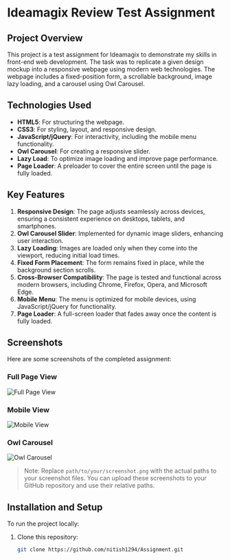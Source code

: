 # Ideamagix Review Test Assignment

## Project Overview

This project is a test assignment for Ideamagix to demonstrate my skills in front-end web development. The task was to replicate a given design mockup into a responsive webpage using modern web technologies. The webpage includes a fixed-position form, a scrollable background, image lazy loading, and a carousel using Owl Carousel.

## Technologies Used

- **HTML5**: For structuring the webpage.
- **CSS3**: For styling, layout, and responsive design.
- **JavaScript/jQuery**: For interactivity, including the mobile menu functionality.
- **Owl Carousel**: For creating a responsive slider.
- **Lazy Load**: To optimize image loading and improve page performance.
- **Page Loader**: A preloader to cover the entire screen until the page is fully loaded.

## Key Features

1. **Responsive Design**: The page adjusts seamlessly across devices, ensuring a consistent experience on desktops, tablets, and smartphones.
2. **Owl Carousel Slider**: Implemented for dynamic image sliders, enhancing user interaction.
3. **Lazy Loading**: Images are loaded only when they come into the viewport, reducing initial load times.
4. **Fixed Form Placement**: The form remains fixed in place, while the background section scrolls.
5. **Cross-Browser Compatibility**: The page is tested and functional across modern browsers, including Chrome, Firefox, Opera, and Microsoft Edge.
6. **Mobile Menu**: The menu is optimized for mobile devices, using JavaScript/jQuery for functionality.
7. **Page Loader**: A full-screen loader that fades away once the content is fully loaded.

## Screenshots

Here are some screenshots of the completed assignment:

### Full Page View
![Full Page View](path/to/your/screenshot1.png)

### Mobile View
![Mobile View](path/to/your/screenshot2.png)

### Owl Carousel
![Owl Carousel](path/to/your/screenshot3.png)

> Note: Replace `path/to/your/screenshot.png` with the actual paths to your screenshot files. You can upload these screenshots to your GitHub repository and use their relative paths.

## Installation and Setup

To run the project locally:

1. Clone this repository:
   ```bash
   git clone https://github.com/nitish1294/Assignment.git
